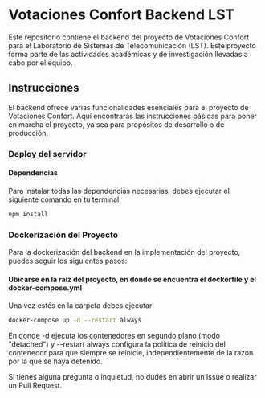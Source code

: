 # Votaciones Confort Backend LST

Este repositorio contiene el backend del proyecto de Votaciones Confort para el Laboratorio de Sistemas de Telecomunicación (LST). Este proyecto forma parte de las actividades académicas y de investigación llevadas a cabo por el equipo.

## Instrucciones

El backend ofrece varias funcionalidades esenciales para el proyecto de Votaciones Confort. Aquí encontrarás las instrucciones básicas para poner en marcha el proyecto, ya sea para propósitos de desarrollo o de producción.

### Deploy del servidor

#### Dependencias

Para instalar todas las dependencias necesarias, debes ejecutar el siguiente comando en tu terminal:

```bash
npm install
```

### Dockerización del Proyecto

Para la dockerización del backend en la implementación del proyecto, puedes seguir los siguientes pasos:

#### Ubicarse en la raiz del proyecto, en donde se encuentra el dockerfile y el docker-compose.yml

Una vez estés en la carpeta debes ejecutar 

```bash
docker-compose up -d --restart always
```
En donde -d ejecuta los contenedores en segundo plano (modo "detached") y --restart always configura la política de reinicio del contenedor para que siempre se reinicie, independientemente de la razón por la que se haya detenido.

Si tienes alguna pregunta o inquietud, no dudes en abrir un Issue o realizar un Pull Request.